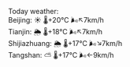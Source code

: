 Today weather:  
Beijing: ☀️   🌡️+20°C 🌬️↖7km/h  
Tianjin: 🌦   🌡️+18°C 🌬️↖7km/h  
Shijiazhuang: 🌦   🌡️+17°C 🌬️↘7km/h  
Tangshan: ⛅️  🌡️+17°C 🌬️←9km/h  
